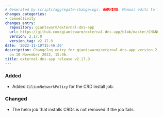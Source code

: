 ```yaml
---
# Generated by scripts/aggregate-changelogs. WARNING: Manual edits to this files will be overwritten.
changes_categories:
- Connectivity
changes_entry:
  repository: giantswarm/external-dns-app
  url: https://github.com/giantswarm/external-dns-app/blob/master/CHANGELOG.md#2170---2022-11-10
  version: 2.17.0
  version_tag: v2.17.0
date: '2022-11-10T15:46:36'
description: Changelog entry for giantswarm/external-dns-app version 2.17.0, published
  on 10 November 2022, 15:46.
title: external-dns-app release v2.17.0
---
```


### Added
- Added `CiliumNetworkPolicy` for the CRD install job.
### Changed
- The helm job that installs CRDs is not removed if the job fails.
